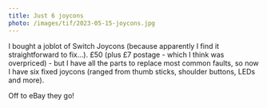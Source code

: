 ```yaml
---
title: Just 6 joycons
photo: /images/tif/2023-05-15-joycons.jpg
---
```


I bought a joblot of Switch Joycons (because apparently I find it straightforward to fix…). £50 (plus £7 postage - which I think was overpriced) - but I have all the parts to replace most common faults, so now I have six fixed joycons (ranged from thumb sticks, shoulder buttons, LEDs and more).

Off to eBay they go!
